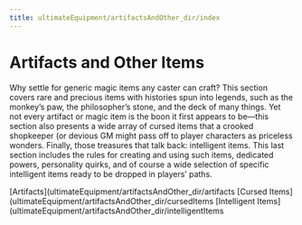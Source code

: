```yaml
---
title: ultimateEquipment/artifactsAndOther_dir/index
---
```

# Artifacts and Other Items

Why settle for generic magic items any caster can craft? This section covers rare and precious items with histories spun into legends, such as the monkey’s paw, the philosopher’s stone, and the deck of many things. Yet not every artifact or magic item is the boon it first appears to be—this section also presents a wide array of cursed items that a crooked shopkeeper (or devious GM might pass off to player characters as priceless wonders. Finally, those treasures that talk back: intelligent items. This last section includes the rules for creating and using such items, dedicated powers, personality quirks, and of course a wide selection of specific intelligent items ready to be dropped in players’ paths.

[Artifacts](ultimateEquipment/artifactsAndOther_dir/artifacts [Cursed Items](ultimateEquipment/artifactsAndOther_dir/cursedItems [Intelligent Items](ultimateEquipment/artifactsAndOther_dir/intelligentItems

